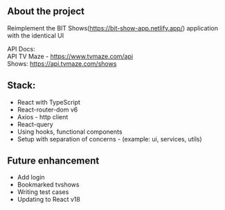 ## About the project  
Reimplement the BIT Shows(https://bit-show-app.netlify.app/) application with the identical UI

API Docs:  
API TV Maze - https://www.tvmaze.com/api  
Shows: https://api.tvmaze.com/shows

## Stack:

- React with TypeScript 
- React-router-dom v6
- Axios - http client 
- React-query
- Using hooks, functional components  
- Setup with separation of concerns - (example: ui, services, utils) 

## Future enhancement
- Add login
- Bookmarked tvshows
- Writing test cases
- Updating to React v18